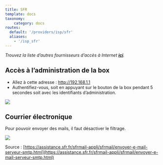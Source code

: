 ```yaml
---
title: SFR
template: docs
taxonomy:
    category: docs
routes:
  default: '/providers/isp/sfr'
  aliases:
    - '/isp_sfr'
---
```


*Trouvez la liste d’autres fournisseurs d’accès à Internet **[ici](/install/providers/isp/)**.*

## Accès à l’administration de la box

- Allez à cette adresse : <http://192.168.1.1>
- Authentifiez-vous, soit en appuyant sur le bouton de la box pendant 5 secondes soit avec les identifiants d’administration.

![](/img/sfr-authentification.png?resize=900)

## Courrier électronique

Pour pouvoir envoyer des mails, il faut désactiver le filtrage.

![](/img/sfr-filtrage.png?resize=600)

Source : [https://assistance.sfr.fr/sfrmail-appli/sfrmail/envoyer-e-mail-serveur-smtp.html](https://assistance.sfr.fr/sfrmail-appli/sfrmail/envoyer-e-mail-serveur-smtp.html)
